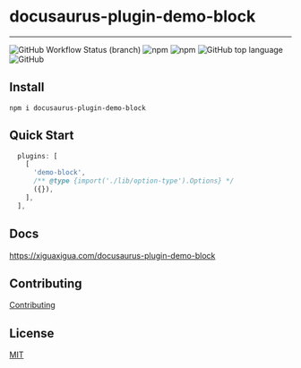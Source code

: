 # docusaurus-plugin-demo-block

---

![GitHub Workflow Status (branch)](https://img.shields.io/github/workflow/status/xiguaxigua/docusaurus-plugin-demo-block/build/master)
![npm](https://img.shields.io/npm/v/docusaurus-plugin-demo-block)
![npm](https://img.shields.io/npm/dw/docusaurus-plugin-demo-block)
![GitHub top language](https://img.shields.io/github/languages/top/xiguaxigua/docusaurus-plugin-demo-block)
![GitHub](https://img.shields.io/github/license/xiguaxigua/docusaurus-plugin-demo-block)

## Install

```
npm i docusaurus-plugin-demo-block
```

## Quick Start

```js
  plugins: [
    [
      'demo-block',
      /** @type {import('./lib/option-type').Options} */
      ({}),
    ],
  ],
```

## Docs

https://xiguaxigua.com/docusaurus-plugin-demo-block

## Contributing

[Contributing](./CONTRIBUTING.md)

## License

[MIT](./LICENSE)